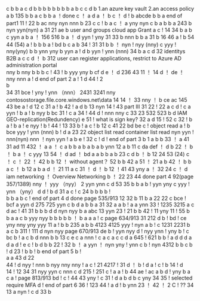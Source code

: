 c
b
b
a
c  d
b
b
b
b
b
b
b
b
a
b
c
c
d
b
1.an azure key vault  2.an access policy
a
b
135
b
b
a
c
b
b
a ！done
c ！
a
d
a ！ b
c ！
d ! b
abcde
b
b
a end of part1
11 !   22
b
ac
nny
nyn nnn
b
23
c
c !
b
a
c ！
a
yny nyn
c
b
a
b
b
a
243
b
nyn yyn(nyn)
a
31  21
ae
b
user and groups  cloud app   Grant
a
c !
14
34
b
a
b
c
yyn
a
b
a ！
156  516
b
a ！ d
yyn ! yny
31
33
b
nnn
b
b
a
31
b
16 46
a !
b
54  44 (54)
a ! b
b
b
a !
bd
b
c
a  b
34 ! 31
31
b
b ！
nyn ! nyy (nny)
c
yyy ! nny(yny)
b
b
ynn yny
b
yyn
a ! d
b
yyn ! ynn (nnn)
34 
b
a
c
d
32
identitys B2B
a c
c
d ！  b
312
user can register applications, restrict to Azure AD administration portal  
nny
b
nny
b
b
b
c !
43 !
b
yyy yny 
b
cf
d
e ！ d
236
43
11 ！ 14
d ！
de ！
nny nnn
a !
d   end of part 2
a !       1   d
44 !      2   
b  
34 
31
bce !
yny ! ynn （nnn）
2431  3241
nny   
contosostorage.file.core.windows.net\data
14
14 ！
33 
nny ！
b
ce ac
145
43
be
a ! d
12
c
31
a ! b
42 !
a
d
b
13
nyn
14 ! 43   part III 31
22 !
22
a
c
d !
c
a
yyn !
b
a ! b
nyy
b  bc
31 !
c
a
34 ! 44
d !
nnn
nny
c
33 23
532 523
b
d
IAM  GEO-replication(Redundency)
e
51 !  what is sign key?
32
a
d
15 ! 52
c
32 !
b
a !
b
a ! e
nyy !
b !
44 ! 13
33
b ! a 
c ! b
12
c
41 22
bd be
c !
object  read
a ! b
bce
yyy ! ynn (nnn)
b !
d 
a
23 22
object list read    container list read
nyn
yyn ! nnn(nyn)
nnn ！nyn
yyn !
a
b
e !
32
c !
d !  end of part 3
b    1
a
b
b
33 ！
a
41
31
ad
11
432 ！
a 
a ！
c a
b
b
a
b
a
b
a
b
ynn
12
a
b
11
c
da
def ！
d
b
22 ！
b ！
b
a ！ c
yyy
13
54 ！
d
ad ！ bd
a
a
b
b
a
b
23
c
d
b ！
b
12
24 53 (24)
c ！
c ！
22 ！ 42
b
b
12 ！  without agent？ 52
b
b
42
a
51 ！ 21
a
b
42 ！
b
b
a
c ！ b
12
a
b
a
d ！
21  11
a c
31 ！
d ！ b
12 ！41
43
yny
a ！
32
24
c ！ d
iam  networking ！ Overview  Networking
b ！
22 23
44    done part 4 92(page 357/1389)
nny ！ yyy （nyy）
2
yyn ynn
c  d
53 35
b
b
a
b !
yyn yny
c
yyy ! ynn （yny）
d
d !
b d
31
a
c !
c 
24
b
b
b
b !   
b
b
a
b
c !  end of part 4  d    done   page 535/913
12 32
b
11
b a
22
22
c
bce ! bcf
a
yyn
d
275 725
yyn
c
b
d
a
b
b a
31 32
a 
a
b ! a
a
ynn
33 !
1235 3215
a c
d
ac !
41
31
b
b
b
d
d
nyn nyy 
b
a
abc
13
yyn
23 ! 21
b
b
42 ! 11
yny
11 ! 55
b
b
a 
a
c
b
yyy nyy
b
b
b
b
b ！
b a
a
a ! c   page 634/913
31
212
d 
b !
bd ! ce
yny nny
yny yyy
11
a !
b
b
235
a  b
b
4123   4125
yyy ! nyn
a
b ! c
1231 2231
b
a
c
b
311 ! 111
d
nyn nyy  page 670/913
de
b !
yyn
nyy
d !
nyy
ynn !  yny
b ! c
bc
b !
a c
b
d
nnn
b
b
13
c
e c
a
nnn !
c
a
c
a
c
c
d
a
645 !  621
b
b ! a
d
d
d
a
d
a
d !
e
c !
b 
d b
b
22 ! 32
b ！ a
yyn ！ nyn
yny ! ynn
c
b !
nyn
4312
b
b
c
b ! d
23 !
b
b !
b    end of part 5
b !  
a 
a
43
d
22  
44 !
d
nyy ! nnn
b
nyy nny
nny !
a
c !
21
4217 !
31
d ！
b ! d
a !
c ! b
14 !
d  
14 ! 12
34 31
nyy
yyn
c
nnn
c d
215 ! 251
c !
a
a !
b
44
ae ! ac
a
b
d !
yny
b
a
c
a !  page 813/913
bd !
c !
44
43
yny !
c
31 !
d
a
b
d
b
c
yny
34
35 !
selected require MFA
d !  end of part 6
36 !
123
44 !
a
d !
b
ynn
23 ！
42 ！
2
C !
??
34
13
a
nyn !
c
d
33
b 
